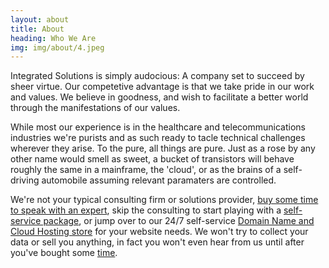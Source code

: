 ```yaml
---
layout: about
title: About
heading: Who We Are
img: img/about/4.jpeg
---
```


Integrated Solutions is simply audocious: A company set to succeed by sheer virtue. 
Our competetive advantage is that we take pride in our work and values. 
We believe in goodness, and wish to facilitate a better world through the manifestations of our values.

While most our experience is in the healthcare and telecommunications industries we're purists and as such ready to tacle technical challenges wherever they arise. 
To the pure, all things are pure. Just as a rose by any other name would smell as sweet, 
a bucket of transistors will behave roughly the same in a mainframe, the 'cloud', or as the brains of a self-driving automobile assuming relevant paramaters are controlled.

We're not your typical consulting firm or solutions provider, [buy some time to speak with an expert](https://link.waveapps.com/rn8j9w-jh4qyj), 
skip the consulting to start playing with a [self-service package](https://link.waveapps.com/5uv7c7-yftq6g), 
or jump over to our 24/7 self-service [Domain Name and Cloud Hosting store](https://sdxdomains.com) for your website needs. 
We won't try to collect your data or sell you anything, in fact you won't even hear from us until after you've bought some [time](https://link.waveapps.com/rn8j9w-jh4qyj).